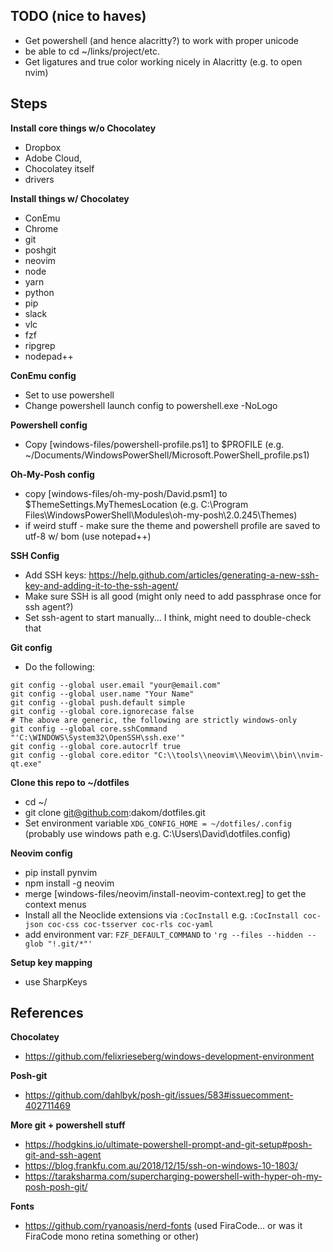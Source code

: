 ## TODO (nice to haves)

* Get powershell (and hence alacritty?) to work with proper unicode
* be able to cd ~/links/project/etc.
* Get ligatures and true color working nicely in Alacritty (e.g. to open nvim)

## Steps

**Install core things w/o Chocolatey** 
* Dropbox
* Adobe Cloud, 
* Chocolatey itself
* drivers


**Install things w/ Chocolatey**
* ConEmu
* Chrome
* git
* poshgit
* neovim
* node
* yarn
* python
* pip
* slack
* vlc
* fzf
* ripgrep
* nodepad++


**ConEmu config**
* Set to use powershell
* Change powershell launch config to powershell.exe -NoLogo

**Powershell config**
* Copy [windows-files/powershell-profile.ps1] to $PROFILE (e.g. ~/Documents/WindowsPowerShell/Microsoft.PowerShell_profile.ps1)

**Oh-My-Posh config**
* copy [windows-files/oh-my-posh/David.psm1] to $ThemeSettings.MyThemesLocation (e.g. C:\Program Files\WindowsPowerShell\Modules\oh-my-posh\2.0.245\Themes)
* if weird stuff - make sure the theme and powershell profile are saved to utf-8 w/ bom (use notepad++)

**SSH Config**
* Add SSH keys: https://help.github.com/articles/generating-a-new-ssh-key-and-adding-it-to-the-ssh-agent/
* Make sure SSH is all good (might only need to add passphrase once for ssh agent?)
* Set ssh-agent to start manually... I think, might need to double-check that

**Git config**
* Do the following:
```
git config --global user.email "your@email.com"
git config --global user.name "Your Name"
git config --global push.default simple
git config --global core.ignorecase false
# The above are generic, the following are strictly windows-only
git config --global core.sshCommand "'C:\WINDOWS\System32\OpenSSH\ssh.exe'"
git config --global core.autocrlf true
git config --global core.editor "C:\\tools\\neovim\\Neovim\\bin\\nvim-qt.exe"

```

**Clone this repo to ~/dotfiles**
* cd ~/
* git clone git@github.com:dakom/dotfiles.git
* Set environment variable `XDG_CONFIG_HOME = ~/dotfiles/.config` (probably use windows path e.g. C:\Users\David\dotfiles\.config)

**Neovim config**
* pip install pynvim
* npm install -g neovim
* merge [windows-files/neovim/install-neovim-context.reg] to get the context menus
* Install all the Neoclide extensions via `:CocInstall` e.g. `:CocInstall coc-json coc-css coc-tsserver coc-rls coc-yaml`
* add environment var: `FZF_DEFAULT_COMMAND` to `'rg --files --hidden --glob "!.git/*"'`

**Setup key mapping**
* use SharpKeys

## References

**Chocolatey**
* https://github.com/felixrieseberg/windows-development-environment

**Posh-git**
* https://github.com/dahlbyk/posh-git/issues/583#issuecomment-402711469

**More git + powershell stuff**
* https://hodgkins.io/ultimate-powershell-prompt-and-git-setup#posh-git-and-ssh-agent
* https://blog.frankfu.com.au/2018/12/15/ssh-on-windows-10-1803/
* https://taraksharma.com/supercharging-powershell-with-hyper-oh-my-posh-posh-git/

**Fonts**
* https://github.com/ryanoasis/nerd-fonts
(used FiraCode... or was it FiraCode mono retina something or other)